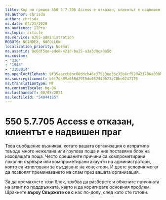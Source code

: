 ```yaml
---
title: Код на грешка 550 5.7.705 Access е отказан, клиентът е надвишен праг
ms.author: chrisda
author: chrisda
ms.date: 04/21/2020
ms.audience: ITPro
ms.topic: article
ms.service: o365-administration
ROBOTS: NOINDEX, NOFOLLOW
localization_priority: Normal
ms.assetid: 9e6df5ee-ede8-421d-ba25-a3a3d0ca0a5d
ms.custom:
- "336"
- "1948"
- "3100014"
ms.openlocfilehash: 9f35aaccb0bc80ddcb46e37533ee36c35b8cf520421786a809b28cfa70e16391
ms.sourcegitcommit: b5f7da89a650d2915dc652449623c78be6247175
ms.translationtype: MT
ms.contentlocale: bg-BG
ms.lasthandoff: 08/05/2021
ms.locfileid: "54044185"
---
```

# <a name="550-57705-access-denied-tenant-has-exceeded-threshold"></a>550 5.7.705 Access е отказан, клиентът е надвишен праг

Това съобщение възниква, когато вашата организация е изпратила твърде много нежелана или групова поща и ние поставяме блок на изходящата поща.
Често срещаните причини са компрометирани локални сървъри или компрометирани акаунти на администратори, които са използвани за създаване на конектори. И двете условия могат да позволят преминаването на спам през вашата организация.

За да премахнете този блок, трябва да разберете и обясните причината на агент по поддръжката, както и да коригирате основния проблем.
Щракнете **върху Свържете се с** нас по-долу, след като сте готови.
